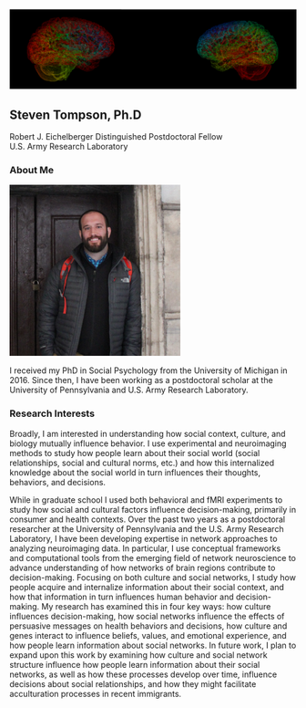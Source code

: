 
![brain_logo](static/Picture2.png)

## Steven Tompson, Ph.D

Robert J. Eichelberger Distinguished Postdoctoral Fellow  
U.S. Army Research Laboratory  

### About Me

<img src="static/IMG_5032 (1).jpg" width="300" height="300">

I received my PhD in Social Psychology from the University of Michigan in 2016. Since then, I have been working as a postdoctoral scholar at the University of Pennsylvania and U.S. Army Research Laboratory.

### Research Interests

Broadly, I am interested in understanding how social context, culture, and biology mutually influence behavior. I use experimental and neuroimaging methods to study how people learn about their social world (social relationships, social and cultural norms, etc.) and how this internalized knowledge about the social world in turn influences their thoughts, behaviors, and decisions.  

While in graduate school I used both behavioral and fMRI experiments to study how social and cultural factors influence decision-making, primarily in consumer and health contexts. Over the past two years as a postdoctoral researcher at the University of Pennsylvania and the U.S. Army Research Laboratory, I have been developing expertise in network approaches to analyzing neuroimaging data. In particular, I use conceptual frameworks and computational tools from the emerging field of network neuroscience to advance understanding of how networks of brain regions contribute to decision-making. Focusing on both culture and social networks, I study how people acquire and internalize information about their social context, and how that information in turn influences human behavior and decision-making. My research has examined this in four key ways: how culture influences decision-making, how social networks influence the effects of persuasive messages on health behaviors and decisions, how culture and genes interact to influence beliefs, values, and emotional experience, and how people learn information about social networks.  In future work, I plan to expand upon this work by examining how culture and social network structure influence how people learn information about their social networks, as well as how these processes develop over time, influence decisions about social relationships, and how they might facilitate acculturation processes in recent immigrants.
